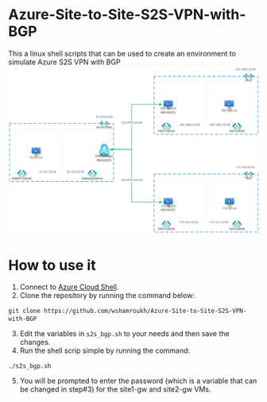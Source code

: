 # Azure-Site-to-Site-S2S-VPN-with-BGP
This a linux shell scripts that can be used to create an environment to simulate Azure S2S VPN with BGP
![s2s-bpg.png](/s2s-bpg.png)

# How to use it
1. Connect to [Azure Cloud Shell](https://shell.azure.com/).
2. Clone the repository by running the command below:
```
git clone https://github.com/wshamroukh/Azure-Site-to-Site-S2S-VPN-with-BGP
```
3. Edit the variables in `s2s_bgp.sh` to your needs and then save the changes.
4. Run the shell scrip simple by running the command:
```
./s2s_bgp.sh
```
5. You will be prompted to enter the password (which is a variable that can be changed in step#3) for the site1-gw and site2-gw VMs.

